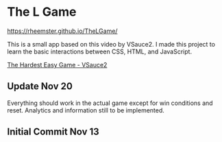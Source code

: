 # The L Game

https://rheemster.github.io/TheLGame/

This is a small app based on this video by VSauce2.  I made this project to learn the basic interactions between CSS, HTML, and JavaScript.

[The Hardest Easy Game - VSauce2](https://www.youtube.com/watch?v=64pA31_WJa0&)



## Update Nov 20
Everything should work in the actual game except for win conditions and reset.  Analytics and information still to be implemented.

## Initial Commit Nov 13
